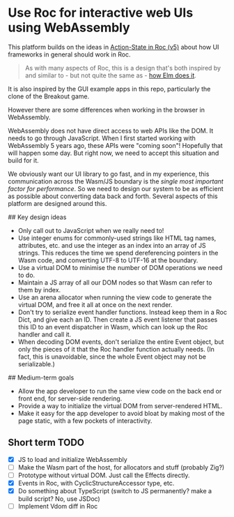 # Use Roc for interactive web UIs using WebAssembly

This platform builds on the ideas in [Action-State in Roc (v5)](https://docs.google.com/document/d/16qY4NGVOHu8mvInVD-ddTajZYSsFvFBvQON_hmyHGfo/edit) about how UI frameworks in general should work in Roc.

> As with many aspects of Roc, this is a design that's both inspired by and similar to - but not quite the same as - [how Elm does it](https://guide.elm-lang.org/architecture/).

It is also inspired by the GUI example apps in this repo, particularly the clone of the Breakout game.

However there are some differences when working in the browser in WebAssembly.

WebAssembly does not have direct access to web APIs like the DOM. It needs to go through JavaScript. When I first started working with WebAssembly 5 years ago, these APIs were "coming soon"! Hopefully that will happen some day. But right now, we need to accept this situation and build for it.

We obviously want our UI library to go fast, and in my experience, this communication across the Wasm/JS boundary is the _single most important factor for performance_. So we need to design our system to be as efficient as possible about converting data back and forth. Several aspects of this platform are designed around this.

## Key design ideas
- Only call out to JavaScript when we really need to!
- Use integer enums for commonly-used strings like HTML tag names, attributes, etc. and use the integer as an index into an array of JS strings. This reduces the time we spend dereferencing pointers in the Wasm code, and converting UTF-8 to UTF-16 at the boundary.
- Use a virtual DOM to minimise the number of DOM operations we need to do.
- Maintain a JS array of all our DOM nodes so that Wasm can refer to them by index.
- Use an arena allocator when running the view code to generate the virtual DOM, and free it all at once on the next render.
- Don't try to serialize event handler functions. Instead keep them in a Roc Dict, and give each an ID. Then create a JS event listener that passes this ID to an event dispatcher in Wasm, which can look up the Roc handler and call it.
- When decoding DOM events, don't serialize the entire Event object, but only the pieces of it that the Roc handler function actually needs. (In fact, this is unavoidable, since the whole Event object may not be serializable.)

## Medium-term goals
- Allow the app developer to run the same view code on the back end or front end, for server-side rendering.
- Provide a way to initialize the virtual DOM from server-rendered HTML.
- Make it easy for the app developer to avoid bloat by making most of the page static, with a few pockets of interactivity.

## Short term TODO
- [x] JS to load and initialize WebAssembly
- [ ] Make the Wasm part of the host, for allocators and stuff (probably Zig?)
- [ ] Prototype without virtual DOM. Just call the Effects directly.
- [x] Events in Roc, with CyclicStructureAccessor type, etc.
- [x] Do something about TypeScript (switch to JS permanently? make a build script? No, use JSDoc)
- [ ] Implement Vdom diff in Roc
